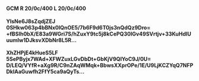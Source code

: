 #### GCM R 20/0c/400 L 20/0c/400
**YlsNe6J8sZqdjZEJ**<br/>**0SHkw063p4bBNx0lQnOE5/7b6F9d6T0js3nQdQz9Dro=**<br/>**+fBSIh0bX/E83a9WGri7S/hZuxY9tc5j8kCePQ30lGv49SVrtjv+33KuHdIUuumIw1DJksvXDbNr8L5R...**<br/><br/>
**XhZHPjE4kHueS5LF**<br/>**5SePByjx7WAd+XFWZuxLGvDbDt+GbKjV9QIYoC9J/0U=**<br/>**D/LEQ/VYfR+aXg9R/C9nZAqWMqk+BbwsXXprOPe/1E/U9LjKCZYqQ7NFPDklAaGuwfh2FfY5ca9aQyTs...**